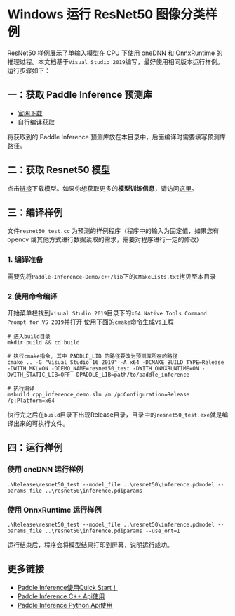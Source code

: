 # Windows 运行 ResNet50 图像分类样例

ResNet50 样例展示了单输入模型在 CPU 下使用 oneDNN 和 OnnxRuntime 的推理过程。本文档基于`Visual Studio 2019`编写，最好使用相同版本运行样例。运行步骤如下：

## 一：获取 Paddle Inference 预测库

- [官网下载](https://www.paddlepaddle.org.cn/documentation/docs/zh/advanced_guide/inference_deployment/inference/build_and_install_lib_cn.html)
- 自行编译获取

将获取到的 Paddle Inference 预测库放在本目录中，后面编译时需要填写预测库路径。

## 二：获取 Resnet50 模型

点击[链接](https://paddle-inference-dist.bj.bcebos.com/Paddle-Inference-Demo/resnet50.tgz)下载模型。如果你想获取更多的**模型训练信息**，请访问[这里](https://github.com/PaddlePaddle/PaddleClas)。

## 三：编译样例

文件`resnet50_test.cc` 为预测的样例程序（程序中的输入为固定值，如果您有 opencv 或其他方式进行数据读取的需求，需要对程序进行一定的修改）

### 1. 编译准备
需要先将`Paddle-Inference-Demo/c++/lib`下的`CMakeLists.txt`拷贝至本目录

### 2.使用命令编译
开始菜单栏找到`Visual Studio 2019`目录下的`x64 Native Tools Command Prompt for VS 2019`并打开 使用下面的`cmake`命令生成vs工程
```
# 进入build目录
mkdir build && cd build

# 执行cmake指令, 其中 PADDLE_LIB 的路径要改为预测库所在的路径
cmake .. -G "Visual Studio 16 2019" -A x64 -DCMAKE_BUILD_TYPE=Release -DWITH_MKL=ON -DDEMO_NAME=resnet50_test -DWITH_ONNXRUNTIME=ON -DWITH_STATIC_LIB=OFF -DPADDLE_LIB=path/to/paddle_inference

# 执行编译
msbuild cpp_inference_demo.sln /m /p:Configuration=Release /p:Platform=x64
```
执行完之后在`build`目录下出现Release目录，目录中的`resnet50_test.exe`就是编译出来的可执行文件。


## 四：运行样例

### 使用 oneDNN 运行样例
```shell
.\Release\resnet50_test --model_file ..\resnet50\inference.pdmodel --params_file ..\resnet50\inference.pdiparams
```

### 使用 OnnxRuntime 运行样例
```shell
.\Release\resnet50_test --model_file ..\resnet50\inference.pdmodel --params_file ..\resnet50\inference.pdiparams --use_ort=1
```

运行结束后，程序会将模型结果打印到屏幕，说明运行成功。

## 更多链接
- [Paddle Inference使用Quick Start！](https://paddle-inference.readthedocs.io/en/latest/introduction/quick_start.html)
- [Paddle Inference C++ Api使用](https://paddle-inference.readthedocs.io/en/latest/api_reference/cxx_api_index.html)
- [Paddle Inference Python Api使用](https://paddle-inference.readthedocs.io/en/latest/api_reference/python_api_index.html)